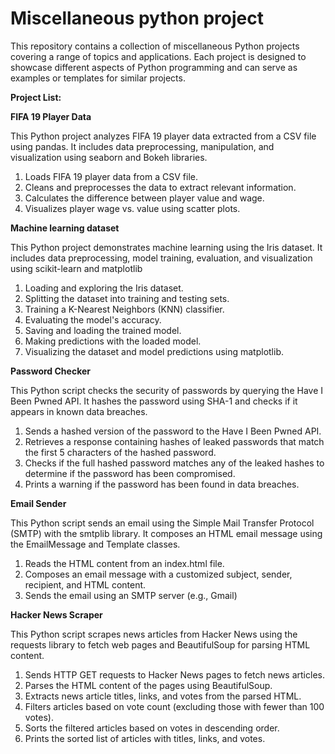 # Miscellaneous python project
This repository contains a collection of miscellaneous Python projects covering a range of topics and applications. Each project is designed to showcase different aspects of Python programming and can serve as examples or templates for similar projects.

**Project List:**

**FIFA 19 Player Data**

This Python project analyzes FIFA 19 player data extracted from a CSV file using pandas. It includes data preprocessing, manipulation, and visualization using seaborn and Bokeh libraries.
1. Loads FIFA 19 player data from a CSV file.
2. Cleans and preprocesses the data to extract relevant information.
3. Calculates the difference between player value and wage.
4. Visualizes player wage vs. value using scatter plots.

**Machine learning dataset**

This Python project demonstrates machine learning using the Iris dataset. It includes data preprocessing, model training, evaluation, and visualization using scikit-learn and matplotlib
1. Loading and exploring the Iris dataset.
2. Splitting the dataset into training and testing sets.
3. Training a K-Nearest Neighbors (KNN) classifier.
4. Evaluating the model's accuracy.
5. Saving and loading the trained model.
6. Making predictions with the loaded model.
7. Visualizing the dataset and model predictions using matplotlib.

**Password Checker**

This Python script checks the security of passwords by querying the Have I Been Pwned API. It hashes the password using SHA-1 and checks if it appears in known data breaches.
1. Sends a hashed version of the password to the Have I Been Pwned API.
2. Retrieves a response containing hashes of leaked passwords that match the first 5 characters of the hashed password.
3. Checks if the full hashed password matches any of the leaked hashes to determine if the password has been compromised.
4. Prints a warning if the password has been found in data breaches.

**Email Sender**

This Python script sends an email using the Simple Mail Transfer Protocol (SMTP) with the smtplib library. It composes an HTML email message using the EmailMessage and Template classes.
1. Reads the HTML content from an index.html file.
2. Composes an email message with a customized subject, sender, recipient, and HTML content.
3. Sends the email using an SMTP server (e.g., Gmail)

**Hacker News Scraper**

This Python script scrapes news articles from Hacker News using the requests library to fetch web pages and BeautifulSoup for parsing HTML content.
1. Sends HTTP GET requests to Hacker News pages to fetch news articles.
2. Parses the HTML content of the pages using BeautifulSoup.
3. Extracts news article titles, links, and votes from the parsed HTML.
4. Filters articles based on vote count (excluding those with fewer than 100 votes).
5. Sorts the filtered articles based on votes in descending order.
6. Prints the sorted list of articles with titles, links, and votes.
